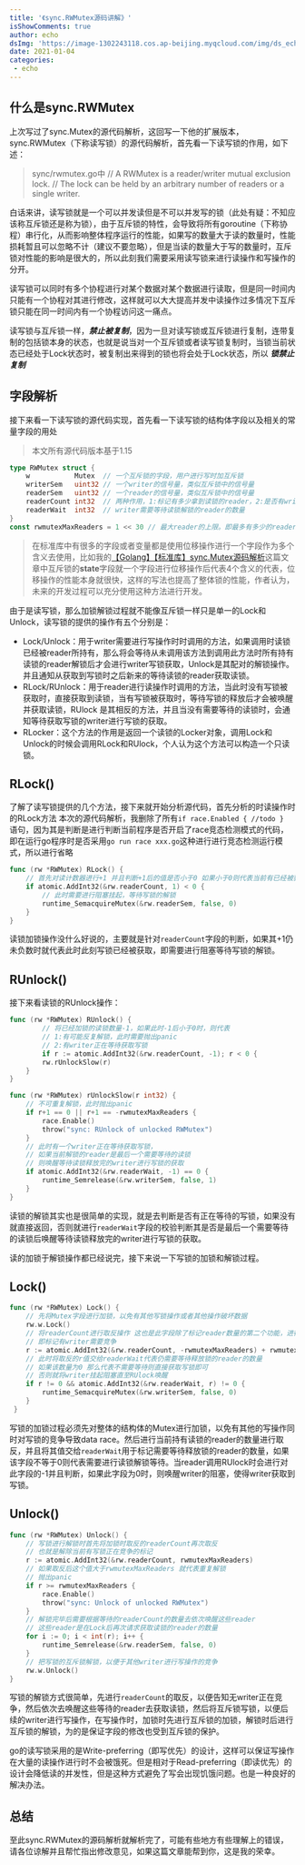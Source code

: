```yaml
---
title: '《sync.RWMutex源码讲解》'
isShowComments: true
author: echo
dsImg: 'https://image-1302243118.cos.ap-beijing.myqcloud.com/img/ds_echo.png'
date: 2021-01-04
categories:
 - echo
---
```




## 什么是sync.RWMutex

上次写过了sync.Mutex的源代码解析，这回写一下他的扩展版本，sync.RWMutex（下称读写锁）的源代码解析，首先看一下读写锁的作用，如下述：

> sync/rwmutex.go中
> // A RWMutex is a reader/writer mutual exclusion lock.
// The lock can be held by an arbitrary number of readers or a single writer.


白话来讲，读写锁就是一个可以并发读但是不可以并发写的锁（此处有疑：不知应该称互斥锁还是称为锁），由于互斥锁的特性，会导致将所有goroutine（下称协程）串行化，从而影响整体程序运行的性能，如果写的数量大于读的数量时，性能损耗暂且可以忽略不计（建议不要忽略），但是当读的数量大于写的数量时，互斥锁对性能的影响是很大的，所以此刻我们需要采用读写锁来进行读操作和写操作的分开。

<!-- more -->   

 读写锁可以同时有多个协程进行对某个数据对某个数据进行读取，但是同一时间内只能有一个协程对其进行修改，这样就可以大大提高并发中读操作过多情况下互斥锁只能在同一时间内有一个协程访问这一痛点。

读写锁与互斥锁一样，***禁止被复制***，因为一旦对读写锁或互斥锁进行复制，连带复制的包括锁本身的状态，也就是说当对一个互斥锁或者读写锁复制时，当锁当前状态已经处于Lock状态时，被复制出来得到的锁也将会处于Lock状态，所以 ***锁禁止复制***

## 字段解析

接下来看一下读写锁的源代码实现，首先看一下读写锁的结构体字段以及相关的常量字段的用处

> 本文所有源代码版本基于1.15

```go
type RWMutex struct {
	w           Mutex  // 一个互斥锁的字段，用户进行写时加互斥锁
	writerSem   uint32 // 一个writer的信号量，类似互斥锁中的信号量
	readerSem   uint32 // 一个reader的信号量，类似互斥锁中的信号量
	readerCount int32  // 两种作用，1:标记有多少拿到读锁的reader，2:是否有writer需要竞争
	readerWait  int32  // writer需要等待读锁解锁的reader的数量
}
const rwmutexMaxReaders = 1 << 30 // 最大reader的上限。即最多有多少的reader同时能拿到读锁
```

> 在标准库中有很多的字段或者变量都是使用位移操作进行一个字段作为多个含义去使用，比如我的[【Golang】【标准库】sync.Mutex源码解析](https://blog.csdn.net/qq_37005831/article/details/110311956)这篇文章中互斥锁的**state**字段就一个字段进行位移操作后代表4个含义的代表，位移操作的性能本身就很快，这样的写法也提高了整体锁的性能，作者认为，未来的开发过程可以充分使用这种方法进行开发。

由于是读写锁，那么加锁解锁过程就不能像互斥锁一样只是单一的Lock和Unlock，读写锁的提供的操作有五个分别是：

 - Lock/Unlock：用于writer需要进行写操作时时调用的方法，如果调用时读锁已经被reader所持有，那么将会等待从未调用该方法到调用此方法时所有持有读锁的reader解锁后才会进行writer写锁获取，Unlock是其配对的解锁操作。并且通知从获取到写锁时之后新来的等待读锁的reader获取读锁。
 - RLock/RUnlock：用于reader进行读操作时调用的方法，当此时没有写锁被获取时，直接获取到读锁，当有写锁被获取时，等待写锁的释放后才会被唤醒并获取读锁，RUlock 是其相反的方法，并且当没有需要等待的读锁时，会通知等待获取写锁的writer进行写锁的获取。
 - RLocker：这个方法的作用是返回一个读锁的Locker对象，调用Lock和Unlock的时候会调用RLock和RUlock，个人认为这个方法可以构造一个只读锁。

## RLock()
了解了读写锁提供的几个方法，接下来就开始分析源代码，首先分析的时读操作时的RLock方法
本次的源代码解析，我删除了所有`if race.Enabled {
		//todo
			}
` 语句，因为其是判断是进行判断当前程序是否开启了race竞态检测模式的代码，即在运行go程序时是否采用`go run race xxx.go`这种进行进行竞态检测运行模式，所以进行省略
```go
func (rw *RWMutex) RLock() {
	// 首先对读计数器进行+1 并且判断+1后的值是否小于0 如果小于0则代表当前有已经被获取的写锁
	if atomic.AddInt32(&rw.readerCount, 1) < 0 {
		// 此时需要进行阻塞挂起，等待写锁的解锁
		runtime_SemacquireMutex(&rw.readerSem, false, 0)
	}
}
```
读锁加锁操作没什么好说的，主要就是针对`readerCount`字段的判断，如果其+1仍未负数时就代表此时此刻写锁已经被获取，即需要进行阻塞等待写锁的解锁。

## RUnlock()

接下来看读锁的RUnlock操作：

```go
func (rw *RWMutex) RUnlock() {
		// 将已经加锁的读锁数量-1，如果此时-1后小于0时，则代表
		// 1:有可能反复解锁，此时需要抛出panic
		// 2:有writer正在等待获取写锁
		if r := atomic.AddInt32(&rw.readerCount, -1); r < 0 {
		rw.rUnlockSlow(r)
	}
}

func (rw *RWMutex) rUnlockSlow(r int32) {
	// 不可重复解锁，此时抛出panic
	if r+1 == 0 || r+1 == -rwmutexMaxReaders {
		race.Enable()
		throw("sync: RUnlock of unlocked RWMutex")
	}
	// 此时有一个writer正在等待获取写锁，
	// 如果当前解锁的reader是最后一个需要等待的读锁
	// 则唤醒等待读锁释放完的writer进行写锁的获取
	if atomic.AddInt32(&rw.readerWait, -1) == 0 {
		runtime_Semrelease(&rw.writerSem, false, 1)
	}
}
```
读锁的解锁其实也是很简单的实现，就是去判断是否有正在等待的写锁，如果没有就直接返回，否则就进行`readerWait`字段的校验判断其是否是最后一个需要等待的读锁后唤醒等待读锁释放完的writer进行写锁的获取。

读的加锁于解锁操作都已经说完，接下来说一下写锁的加锁和解锁过程。

## Lock()

```go
func (rw *RWMutex) Lock() { 
	// 先将Mutex字段进行加锁，以免有其他写锁操作或者其他操作破坏数据
	rw.w.Lock()
	// 将readerCount进行取反操作 这也是此字段除了标记reader数量的第二个功能，进行写锁标记
	// 即标记有writer需要竞争
	r := atomic.AddInt32(&rw.readerCount, -rwmutexMaxReaders) + rwmutexMaxReaders
	// 此时将取反的r值交给readerWait代表仍需要等待释放锁的reader的数量
	// 如果该数量为0 那么代表不需要等待则直接获取写锁即可
	// 否则就将writer挂起阻塞直至RUlock唤醒
	if r != 0 && atomic.AddInt32(&rw.readerWait, r) != 0 {
		runtime_SemacquireMutex(&rw.writerSem, false, 0)
	}
 }
```
写锁的加锁过程必须先对整体的结构体的Mutex进行加锁，以免有其他的写操作同时对写锁的竞争导致data race。然后进行当前持有读锁的reader的数量进行取反，并且将其值交给`readerWait`用于标记需要等待释放锁的reader的数量，如果该字段不等于0则代表需要进行读锁解锁等待。当reader调用RUlock时会进行对此字段的-1并且判断，如果此字段为0时，则唤醒writer的阻塞，使得writer获取到写锁。

## Unlock()

```go
func (rw *RWMutex) Unlock() {
	// 写锁进行解锁时首先将加锁时取反的readerCount再次取反
	// 也就是解除当前有写锁正在竞争的标记
	r := atomic.AddInt32(&rw.readerCount, rwmutexMaxReaders)
	// 如果取反后这个值大于rwmutexMaxReaders 就代表重复解锁
	// 抛出panic
	if r >= rwmutexMaxReaders {
		race.Enable()
		throw("sync: Unlock of unlocked RWMutex")
	}
	// 解锁完毕后需要根据等待的readerCount的数量去依次唤醒这些reader 
	// 这些reader是在Lock后再次请求获取读锁的reader的数量
	for i := 0; i < int(r); i++ {
		runtime_Semrelease(&rw.readerSem, false, 0)
	}
	// 把写锁的互斥锁解锁，以便于其他writer进行写操作的竞争
	rw.w.Unlock()
}
```
写锁的解锁方式很简单，先进行`readerCount`的取反，以便告知无writer正在竞争，然后依次去唤醒这些等待的reader去获取读锁，然后将互斥锁写锁，以便后续的writer进行写操作，在写操作时，加锁时先进行互斥锁的加锁，解锁时后进行互斥锁的解锁，为的是保证字段的修改也受到互斥锁的保护。

go的读写锁采用的是Write-preferring（即写优先）的设计，这样可以保证写操作在大量的读操作进行时不会被饿死。但是相对于Read-preferring（即读优先）的设计会降低读的并发性，但是这种方式避免了写会出现饥饿问题。也是一种良好的解决办法。


## 总结
至此sync.RWMutex的源码解析就解析完了，可能有些地方有些理解上的错误，请各位谅解并且帮忙指出修改意见，如果这篇文章能帮到你，这是我的荣幸。

<ds/>